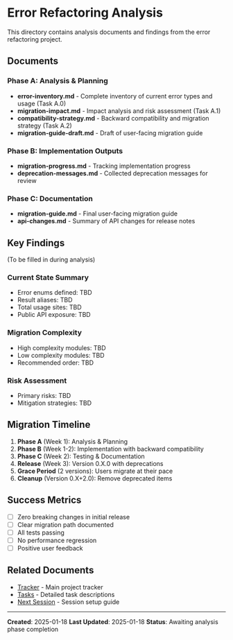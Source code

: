 # Error Refactoring Analysis

This directory contains analysis documents and findings from the error refactoring project.

## Documents

### Phase A: Analysis & Planning

- **error-inventory.md** - Complete inventory of current error types and usage (Task A.0)
- **migration-impact.md** - Impact analysis and risk assessment (Task A.1)
- **compatibility-strategy.md** - Backward compatibility and migration strategy (Task A.2)
- **migration-guide-draft.md** - Draft of user-facing migration guide

### Phase B: Implementation Outputs

- **migration-progress.md** - Tracking implementation progress
- **deprecation-messages.md** - Collected deprecation messages for review

### Phase C: Documentation

- **migration-guide.md** - Final user-facing migration guide
- **api-changes.md** - Summary of API changes for release notes

## Key Findings

(To be filled in during analysis)

### Current State Summary
- Error enums defined: TBD
- Result aliases: TBD
- Total usage sites: TBD
- Public API exposure: TBD

### Migration Complexity
- High complexity modules: TBD
- Low complexity modules: TBD
- Recommended order: TBD

### Risk Assessment
- Primary risks: TBD
- Mitigation strategies: TBD

## Migration Timeline

1. **Phase A** (Week 1): Analysis & Planning
2. **Phase B** (Week 1-2): Implementation with backward compatibility
3. **Phase C** (Week 2): Testing & Documentation
4. **Release** (Week 3): Version 0.X.0 with deprecations
5. **Grace Period** (2 versions): Users migrate at their pace
6. **Cleanup** (Version 0.X+2.0): Remove deprecated items

## Success Metrics

- [ ] Zero breaking changes in initial release
- [ ] Clear migration path documented
- [ ] All tests passing
- [ ] No performance regression
- [ ] Positive user feedback

## Related Documents

- [Tracker](../refactor-errors-tracker.md) - Main project tracker
- [Tasks](../tasks/) - Detailed task descriptions
- [Next Session](../next-session-prompt.md) - Session setup guide

---

**Created**: 2025-01-18
**Last Updated**: 2025-01-18
**Status**: Awaiting analysis phase completion